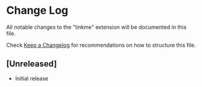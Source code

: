 # Change Log

All notable changes to the "linkme" extension will be documented in this file.

Check [Keep a Changelog](http://keepachangelog.com/) for recommendations on how to structure this file.

## [Unreleased]

- Initial release